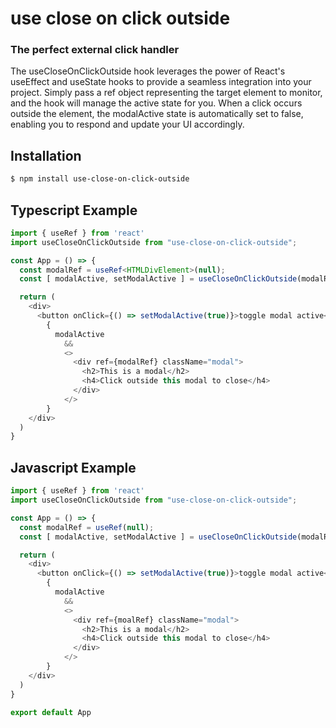 use close on click outside
=============
### The perfect external click handler

The useCloseOnClickOutside hook leverages the power of React's useEffect and useState hooks to provide a seamless integration into your project. 
Simply pass a ref object representing the target element to monitor, and the hook will manage the active state for you. 
When a click occurs outside the element, the modalActive state is automatically set to false, enabling you to respond and update your UI accordingly.


Installation
------------

``` bash
$ npm install use-close-on-click-outside
```


Typescript Example
-------

``` typescript
import { useRef } from 'react'
import useCloseOnClickOutside from "use-close-on-click-outside";

const App = () => {
  const modalRef = useRef<HTMLDivElement>(null);
  const [ modalActive, setModalActive ] = useCloseOnClickOutside(modalRef)

  return (
    <div>
      <button onClick={() => setModalActive(true)}>toggle modal active</button>
        {
          modalActive
            &&
            <>
              <div ref={modalRef} className="modal">
                <h2>This is a modal</h2>
                <h4>Click outside this modal to close</h4>
              </div>
            </>
        }
    </div>
  )
}

```
Javascript Example
-------

``` javascript
import { useRef } from 'react'
import useCloseOnClickOutside from "use-close-on-click-outside";

const App = () => {
  const modalRef = useRef(null);
  const [ modalActive, setModalActive ] = useCloseOnClickOutside(modalRef)

  return (
    <div>
      <button onClick={() => setModalActive(true)}>toggle modal active</button>
        {
          modalActive
            &&
            <>
              <div ref={moalRef} className="modal">
                <h2>This is a modal</h2>
                <h4>Click outside this modal to close</h4>
              </div>
            </>
        }
    </div>
  )
}

export default App




